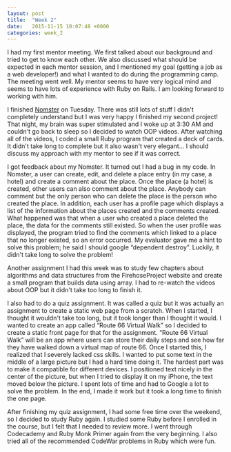 ```yaml
---
layout: post
title:  "Week 2"
date:   2015-11-15 10:07:48 +0000
categories: week_2
---
```

I had my first mentor meeting.  We first talked about our background and tried to get to know each other.  We also discussed what should be expected in each mentor session, and I mentioned my goal (getting a job as a web developer!) and what I wanted to do during the programming camp. The meeting went well.  My mentor seems to have very logical mind and seems to have lots of experience with Ruby on Rails.  I am looking forward to working with him. 

I finished [Nomster][nomster] on Tuesday.  There was still lots of stuff I didn't completely understand but I was very happy I finished my second project!  That night, my brain was super stimulated and I woke up at 3:30 AM and couldn't go back to sleep so I decided to watch OOP videos.  After watching all of the videos, I coded a small Ruby program that created a deck of cards.  It didn't take long to complete but it also wasn't very elegant...  I should discuss my approach with my mentor to see if it was correct.
 
I got feedback about my Nomster.  It turned out I had a bug in my code.  In Nomster, a user can create, edit, and delete a place entry (in my case, a hotel) and create a comment about the place.  Once the place (a hotel) is created, other users can also comment about the place.  Anybody can comment but the only person who can delete the place is the person who created the place.  In addition, each user has a profile page which displays a list of the  information about the places created and the comments created.  What happened was that when a user who created a place deleted the place, the data for the comments still existed.  So when the user profile was displayed, the program tried to find the comments which linked to a place that no longer existed, so an error occurred.  My evaluator gave me a hint to solve this problem; he said I should google “dependent destroy”.  Luckily, it didn't take long to solve the problem!

Another assignment I had this week was to study few chapters about algorithms and data structures from the FirehoseProject website and create a small program that builds data using array.  I had to re-watch the videos about OOP but it didn't take too long to finish it.  

I also had to do a quiz assignment. It was called a quiz but it was actually an assignment to create a static web page from a scratch.  When I started, I thought it wouldn't take too long, but it took longer than I thought it would.  I wanted to create an app called “Route 66 Virtual Walk” so I decided to create a static front page for that for the assignment.  “Route 66 Virtual Walk” will be an app where users can store their daily steps and see how far they have walked down a virtual map of route 66.  Once I started this, I realized that I severely lacked css skills.  I wanted to put some text in the middle of a large picture but I had a hard time doing it.  The hardest part was to make it compatible for different devices.  I positioned text nicely in the center of the picture, but when I tried to display it on my iPhone, the text moved below the picture.  I spent lots of time and had to Google a lot to solve the problem.  In the end, I made it work but it took a long time to finish the one page.  

After finishing my quiz assignment, I had some free time over the weekend, so I decided to study Ruby again.  I studied some Ruby before I enrolled in the course, but I felt that I needed to review more.  I went through Codecademy and Ruby Monk Primer again from the very beginning.  I also tried all of the recommended CodeWar problems in Ruby which were fun.  

[nomster]: https://nomster-by-hiromi.herokuapp.com/
